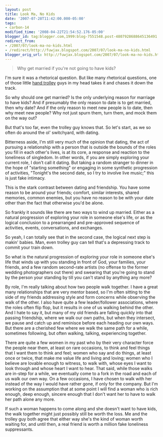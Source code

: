 ```yaml
---
layout: post
title: Look Ma, No Kids
date: '2007-07-28T11:42:00.000-05:00'
tags:
- carbon-14
modified_time: '2008-04-22T21:54:52.176-05:00'
blogger_id: tag:blogger.com,1999:blog-7551548.post-4807928688645136491
redirect_from: 
- /2007/07/look-ma-no-kids.html
- /redirect/http://fuwjax.blogspot.com/2007/07/look-ma-no-kids.html
blogger_orig_url: http://fuwjax.blogspot.com/2007/07/look-ma-no-kids.html
---
```


> Why get married if you're not going to have kids?

I'm sure it was a rhetorical question. But like many rhetorical questions, one of those little [hand trolley](http://fuwjax.blogspot.com/2004/07/little-engine-that-could.html) guys in my head takes it and chases it down the track.

So why should one get married? Is the only underlying reason for marriage to have kids? And if presumably the only reason to date is to get married, then why date? And if the only reason to meet new people is to date, then why meet new people? Why not just spurn them, turn them, and mock them on the way out?

But that's too far, even the trolley guy knows that. So let's start, as we so often do around the ol' switchyard, with dating.

Bitterness aside, I'm still very much of the opinion that dating, the act of pursuing a relationship with a person that is outside the bounds of the roles you fill in each other's lives, is at its core, a response and reaction to the loneliness of singledom. In other words, if you are simply exploring your current role, I don't call it dating. But taking a random stranger to dinner in the hope of "starting something" or engaging in some synthetic progression of activities, "Tonight's the second date, so I try to involve live music;" this is just fake intimacy.

This is the stark contrast between dating and friendship. You have some reason to be around your friends; comfort, similar interests, shared memories, common enemies, but you have no reason to be with your date other than the fact that otherwise you'd be alone.

So frankly it sounds like there are two ways to wind up married. Either as a natural progression of exploring your role in someone else's life, or as the logical conclusion to a prearranged and pre-approved sequence of activities, events, conversations, and exchanges.

So yeah, I can totally see that in the second case, the logical next step is makin' babies. Man, even trolley guy can tell that's a depressing track to commit your train down.

So what is the natural progression of exploring your role in someone else's life that winds up with you standing in front of God, your families, your friends, and a few random second-rate artists (no offense to the former wedding photographers out there) and swearing that you're going to stand by the person your standing by till you can't stand by anything any more?

By role, I'm really talking about how two people walk together. I have a great many relationships that are very mentor based, so I'm often sitting to the side of my friends addressing style and form concerns while observing the walk of the other. I also have quite a few leader/follower associations, where the roles often flip flop, but it results in one of us walking behind the other. And I hate to say it, but many of my old friends are falling quickly into that passing friendship, where we walk our own paths, but when they intersect, we pause and catch up and reminisce before each heading our own ways. But there are a cherished few where we walk the same path for a while, sometimes following, but often walking, talking, experiencing together.

There are quite a few women in my past who by their very character force the people near them, at least on rare occasions, to think and feel things that I want them to think and feel; women who say and do things, at least once or twice, that make me value life and living and loving; women who I believe are lovable enough to witness, to walk with, whose eyes I want to look through and whose heart I want to hear.  That said, while those walks are in-step for a while, we eventually come to a fork in the road and each of us walk our own way. On a few occasions, I have chosen to walk with her instead of the way I would have rather gone, if only for the company. But I'm working on the assumption that at some point I will find a woman who is rich enough, deep enough, sincere enough that I don't want her to have to walk her path alone any more.

If such a woman happens to come along and she doesn't want to have kids, the walk together might just possibly still be worth the loss. Me and the trolley guy both agree that either way she's the kind of woman worth waiting for, and until then, a real friend is worth a million fake loneliness suppressants.
